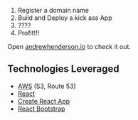 1. Register a domain name
2. Build and Deploy a kick ass App
3. ????  
4. Profit!!!

Open [andrewhenderson.io](http://andrewhenderson.io) to check it out.

## Technologies Leveraged 
* [AWS](https://aws.amazon.com/) (S3, Route 53)
* [React](https://reactjs.org/)
* [Create React App](https://facebook.github.io/create-react-app/)
* [React Bootstrap](https://react-bootstrap.github.io/)